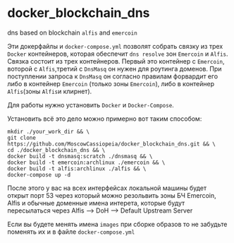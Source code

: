 # docker_blockchain_dns
dns based on blockchain `alfis`  and `emercoin`

Эти докерфайлы и `docker-compose.yml` позволят собрать связку из трех `Docker` контейнеров, которая обеспечит `dns resolve` зон `Emercoin` и `Alfis`.
Связка состоит из трех контейнеров. Первый это контейнер с `Emercoin`, воторой с `Alfis`,третий с `DnsMasq` он нужен для роутинга доменов.
При поступлении запроса к `DnsMasq` он согласно правилам форвардит его либо в контейнер `Emercoin` (только зоны `Emercoin`), либо в контейнер `Alfis`(зоны `Alfis`и клирнет).

Для работы нужно установить `Docker` и `Docker-Compose`. 

Установить всё это дело можно примерно вот таким способом:

```
mkdir ./your_work_dir && \
git clone https://github.com/MoscowCassiopeia/docker_blockchain_dns.git && \
cd ./docker_blockchain_dns && \
docker build -t dnsmasq:scratch ./dnsmasq && \
docker build -t emercoin:archlinux ./emercoin && \
docker build -t alfis:archlinux ./alfis && \
docker-compose up -d
```
После этого у вас на всех интерфейсах локальной машины будет открыт порт 53 через который можно резольвить зоны БЧ Emercoin, Alfis и обычные доменные имена интерета,
которые будут пересылаться через Alfis --> DoH --> Default Upstream Server

Если вы будете менять имена `images` при сборке образов то не забудьте поменять их и в файле `docker-compose.yml` 
